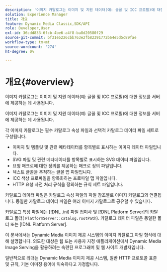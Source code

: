 ```yaml
---
description: '이미지 카탈로그는 이미지 및 지원 데이터(예: 글꼴 및 ICC 프로필)에 대한 정보를 서버에 제공하는 데 사용됩니다.'
solution: Experience Manager
title: 개요
feature: Dynamic Media Classic,SDK/API
role: Developer,User
exl-id: 36cdd833-6fcb-4be6-a4f8-ba8d20580f29
source-git-commit: bf31e5226cbb763e2fb82391772b64e5d5c89fae
workflow-type: tm+mt
source-wordcount: '274'
ht-degree: 0%

---
```


# 개요{#overview}

이미지 카탈로그는 이미지 및 지원 데이터(예: 글꼴 및 ICC 프로필)에 대한 정보를 서버에 제공하는 데 사용됩니다.

이미지 카탈로그는 이미지 및 지원 데이터(예: 글꼴 및 ICC 프로필)에 대한 정보를 서버에 제공하는 데 사용됩니다.

각 이미지 카탈로그는 필수 카탈로그 속성 파일과 선택적 카탈로그 데이터 파일 세트로 구성됩니다.

* 이미지 및 템플릿 및 관련 메타데이터를 항목별로 표시하는 이미지 데이터 파일입니다.
* SVG 파일 및 관련 메타데이터를 항목별로 표시하는 SVG 데이터 파일입니다.
* 요청 매크로에 대한 정의를 제공하는 매크로 정의 파일입니다.
* 텍스트 글꼴을 추적하는 글꼴 맵 파일입니다.
* ICC 색상 프로파일을 항목화하는 프로파일 맵 파일입니다.
* HTTP 요청 사전 처리 규칙을 정의하는 규칙 세트 파일입니다.

카탈로그 데이터 파일은 카탈로그 속성 파일의 파일 참조별로 이미지 카탈로그와 연결됩니다. 동일한 카탈로그 데이터 파일은 여러 이미지 카탈로그로 공유할 수 있습니다.

카탈로그 특성 파일에는 [!DNL .ini] 파일 접미사 및 [!DNL Platform Server]의 카탈로그 폴더( `PlatformServer::catalog.rootPath`). 카탈로그 데이터 파일은 동일한 폴더 또는 [!DNL Platform Server].

이 문서에서는 Dynamic Media 이미지 제공 시스템의 이미지 카탈로그 파일 형식에 대해 설명합니다. 의도한 대상은 웹 또는 사용자 지정 애플리케이션에서 Dynamic Media Image Serving을 활용하려는 숙련된 프로그래머 및 웹 사이트 개발자입니다.

일반적으로 리더는 Dynamic Media 이미지 제공 시스템, 일반 HTTP 프로토콜 표준 및 규칙, 기본 이미징 용어에 익숙하다고 가정합니다.
